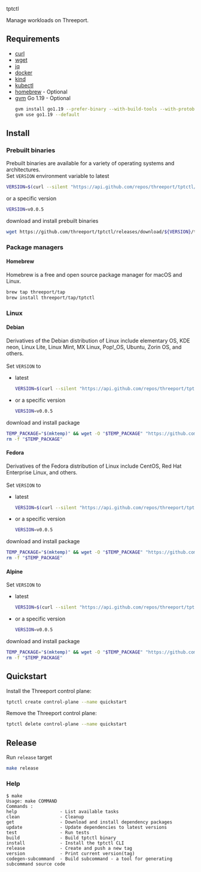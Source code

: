tptctl

Manage workloads on Threeport.

## Requirements

* [curl](https://help.ubidots.com/en/articles/2165289-learn-how-to-install-run-curl-on-windows-macosx-linux)
* [wget](https://www.gnu.org/software/wget/)
* [jq](https://github.com/stedolan/jq/wiki/Installation)
* [docker](https://docs.docker.com/engine/install/)
* [kind](https://kind.sigs.k8s.io/docs/user/quick-start/#installation)
* [kubectl](https://kubernetes.io/docs/tasks/tools/#kubectl)
* [homebrew](https://brew.sh/) - Optional
* [gvm](https://github.com/moovweb/gvm) Go 1.19 - Optional
    ```bash
    gvm install go1.19 --prefer-binary --with-build-tools --with-protobuf
    gvm use go1.19 --default

## Install

### Prebuilt binaries

Prebuilt binaries are available for a variety of operating systems and architectures.</br>
Set `VERSION` environment variable to latest
```bash
VERSION=$(curl --silent "https://api.github.com/repos/threeport/tptctl/releases/latest" | jq '.tag_name' -r)
```
or a specific version
```bash
VERSION=v0.0.5
```
download and install prebuilt binaries
```bash
wget https://github.com/threeport/tptctl/releases/download/${VERSION}/tptctl_${VERSION}_$(echo $(uname))_$(uname -m).tar.gz -O - | tar -xz && sudo mv tptctl /usr/local/bin/tptctl
```

### Package managers
#### Homebrew
Homebrew is a free and open source package manager for macOS and Linux.

```bash
brew tap threeport/tap
brew install threeport/tap/tptctl
```

### Linux

#### Debian
Derivatives of the Debian distribution of Linux include elementary OS, KDE neon, Linux Lite, Linux Mint, MX Linux, Pop!_OS, Ubuntu, Zorin OS, and others.</br></br>
Set `VERSION` to 
* latest
    ```bash
    VERSION=$(curl --silent "https://api.github.com/repos/threeport/tptctl/releases/latest" | jq '.tag_name' -r)
    ```
* or a specific version
    ```bash
    VERSION=v0.0.5
    ```
download and install package
```bash
TEMP_PACKAGE="$(mktemp)" && wget -O "$TEMP_PACKAGE" "https://github.com/threeport/tptctl/releases/download/${VERSION}/tptctl_${VERSION}_$(uname -m | sed -E 's/^(aarch64|aarch64_be|armv6l|armv7l|armv8b|armv8l)$$/arm64/g' | sed -E 's/^x86_64$$/amd64/g').deb" && sudo dpkg -i $TEMP_PACKAGE
rm -f "$TEMP_PACKAGE"
```

#### Fedora
Derivatives of the Fedora distribution of Linux include CentOS, Red Hat Enterprise Linux, and others.</br></br>
Set `VERSION` to
* latest
    ```bash
    VERSION=$(curl --silent "https://api.github.com/repos/threeport/tptctl/releases/latest" | jq '.tag_name' -r)
    ```
* or a specific version
    ```bash
    VERSION=v0.0.5
    ```
download and install package
```bash
TEMP_PACKAGE="$(mktemp)" && wget -O "$TEMP_PACKAGE" "https://github.com/threeport/tptctl/releases/download/${VERSION}/tptctl_${VERSION}_$(uname -m | sed -E 's/^(aarch64|aarch64_be|armv6l|armv7l|armv8b|armv8l)$$/arm64/g' | sed -E 's/^x86_64$$/amd64/g').rpm" && sudo dnf -y $TEMP_PACKAGE
rm -f "$TEMP_PACKAGE"
```

#### Alpine

Set `VERSION` to
* latest
    ```bash
    VERSION=$(curl --silent "https://api.github.com/repos/threeport/tptctl/releases/latest" | jq '.tag_name' -r)
    ```
* or a specific version
    ```bash
    VERSION=v0.0.5
    ```
download and install package
```bash
TEMP_PACKAGE="$(mktemp)" && wget -O "$TEMP_PACKAGE" "https://github.com/threeport/tptctl/releases/download/${VERSION}/tptctl_${VERSION}_$(uname -m | sed -E 's/^(aarch64|aarch64_be|armv6l|armv7l|armv8b|armv8l)$$/arm64/g' | sed -E 's/^x86_64$$/amd64/g').apk" && sudo apk add --allow-untrusted $TEMP_PACKAGE
rm -f "$TEMP_PACKAGE"
```

## Quickstart

Install the Threeport control plane:

```bash
tptctl create control-plane --name quickstart
```

Remove the Threeport control plane:

```bash
tptctl delete control-plane --name quickstart
```

## Release
Run `release` target
```bash
make release
```

### Help

```text
$ make
Usage: make COMMAND
Commands :
help                - List available tasks
clean               - Cleanup
get                 - Download and install dependency packages
update              - Update dependencies to latest versions
test                - Run tests
build               - Build tptctl binary
install             - Install the tptctl CLI
release             - Create and push a new tag
version             - Print current version(tag)
codegen-subcommand  - Build subcommand - a tool for generating subcommand source code
```
